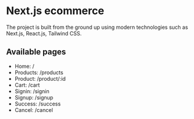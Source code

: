 # Next.js ecommerce
The project is built from the ground up using modern technologies such as Next.js, React.js, Tailwind CSS.

## Available pages
- Home: /
- Products: /products
- Product: /product/:id
- Cart: /cart
- Signin: /signin
- Signup: /signup
- Success: /success
- Cancel: /cancel
